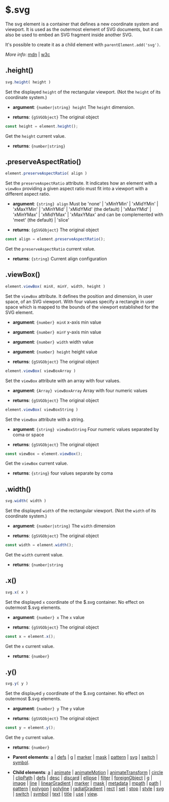 # $.svg

The svg element is a container that defines a new coordinate system and viewport. It is used as the outermost element of SVG documents, but it can also be used to embed an SVG fragment inside another SVG.

It's possible to create it as a child element with `parentElement.add('svg')`.

*More info*:
      [mdn](https://developer.mozilla.org//en-US/docs/Web/SVG/Element/svg) | [w3c](https://svgwg.org/svg2-draft/single-page.html#struct-SVGElement)

## .height()


```js
svg.height( height )
```
Set the displayed `height` of the rectangular viewport. (Not the `height` of its coordinate system.)

- **argument**: `{number|string} height` The `height` dimension. 

- **returns**: `{gSVGObject}` The original object


```js
const height = element.height();
```
Get the `height` current value.

- **returns**: `{number|string}` 

## .preserveAspectRatio()


```js
element.preserveAspectRatio( align )
```
Set the `preserveAspectRatio` attribute. It indicates how an element with a `viewBox` providing a given aspect ratio must fit into a viewport with a different aspect ratio.

- **argument**: `{string} align` Must be 'none' | 'xMinYMin' | 'xMidYMin' | 'xMaxYMin' | 'xMinYMid' | 'xMidYMid' (the default) | 'xMaxYMid' | 'xMinYMax' | 'xMidYMax' | 'xMaxYMax' and can be complemented with 'meet' (the default) | 'slice'

- **returns**: `{gSVGObject}` The original object


```js
const align = element.preserveAspectRatio();
```
Get the `preserveAspectRatio` current value.

- **returns**: `{string}` Current align configuration

## .viewBox()


```js
element.viewBox( minX, minY, width, height )
```
Set the `viewBox` attribute. It defines the position and dimension, in user space, of an SVG viewport. With four values specify a rectangle in user space which is mapped to the bounds of the viewport established for the SVG element.

- **argument**: `{number} minX` x-axis min value

- **argument**: `{number} minY` y-axis min value

- **argument**: `{number} width` width value

- **argument**: `{number} height` height value

- **returns**: `{gSVGObject}` The original object


```js
element.viewBox( viewBoxArray )
```
Set the `viewBox` attribute with an array with four values.

- **argument**: `{Array} viewBoxArray` Array with four numeric values

- **returns**: `{gSVGObject}` The original object


```js
element.viewBox( viewBoxString )
```
Set the `viewBox` attribute with a string.

- **argument**: `{string} viewBoxString` Four numeric values separated by coma or space

- **returns**: `{gSVGObject}` The original object


```js
const viewBox = element.viewBox();
```
Get the `viewBox` current value.

- **returns**: `{string}` four values separate by coma

## .width()


```js
svg.width( width )
```
Set the displayed `width` of the rectangular viewport. (Not the `width` of its coordinate system.)

- **argument**: `{number|string}` The `width` dimension 

- **returns**: `{gSVGObject}` The original object


```js
const width = element.width();
```
Get the `width` current value.

- **returns**: `{number|string` 

## .x()


```js
svg.x( x )
```
Set the displayed `x` coordinate of the $.svg container. No effect on outermost $.svg elements.

- **argument**: `{number} x` The `x` value 

- **returns**: `{gSVGObject}` The original object


```js
const x = element.x();
```
Get the `x` current value.

- **returns**: `{number}` 

## .y()


```js
svg.y( y )
```
Set the displa`y`ed `y` coordinate of the $.svg container. No effect on outermost $.svg elements.

- **argument**: `{number} y` The `y` value 

- **returns**: `{gSVGObject}` The original object


```js
const y = element.y();
```
Get the `y` current value.

- **returns**: `{number}` 

- **Parent elements**: [a](./a.md) | [defs](./defs.md) | [g](./g.md) | [marker](./marker.md) | [mask](./mask.md) | [pattern](./pattern.md) | [svg](./svg.md) | [switch](./switch.md) | [symbol](./symbol.md).

- **Child elements**: [a](./a.md) | [animate](./animate.md) | [animateMotion](./animateMotion.md) | [animateTransform](./animateTransform.md) | [circle](./circle.md) | [clipPath](./clipPath.md) | [defs](./defs.md) | [desc](./desc.md) | [discard](././discard.md) | [ellipse](./ellipse.md) | [filter](./filter.md) | [foreignObject](./foreignObject.md) | [g](./g.md) | [image](./image.md) | [line](./line.md) | [linearGradient](./linearGradient.md) | [marker](./marker.md) | [mask](./mask.md) | [metadata](./metadata.md) | [mpath](./mpath.md) | [path](./path.md) | [pattern](./pattern.md) | [polygon](./polygon.md) | [polyline](./polyline.md) | [radialGradient](./radialGradient.md) | [rect](./rect.md) | [set](./set.md) | [stop](./stop.md) | [style](./style.md) | [svg](./svg.md) | [switch](./switch.md) | [symbol](./symbol.md) | [text](./text.md) | [title](./title.md) | [use](./use.md) | [view](./view.md).

